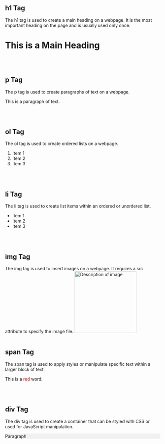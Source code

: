 <h2>h1 Tag</h2>
The h1 tag is used to create a main heading on a webpage. It is the most important heading on the page and is usually used only once.
<h1>This is a Main Heading</h1>
<br /><br />
<h2>p Tag</h2>
The p tag is used to create paragraphs of text on a webpage.
<p>This is a paragraph of text.</p>
<br /><br />
<h2>ol Tag</h2>
The ol tag is used to create ordered lists on a webpage.
<ol>
  <li>Item 1</li>
  <li>Item 2</li>
  <li>Item 3</li>
</ol>
<br /><br />
<h2>li Tag</h2>
The li tag is used to create list items within an ordered or unordered list.
<ul>
  <li>Item 1</li>
  <li>Item 2</li>
  <li>Item 3</li>
</ul>
<br /><br />
<h2>img Tag</h2>
The img tag is used to insert images on a webpage. It requires a src attribute to specify the image file.
<img src="https://github.com/waroi/TurkcellFrontend2023/blob/main/Ogrenciler/aleynaSenozan/Tasks/W1/02/turkcell.png" alt="Description of image" width="200" height="200">
<br /><br />
<h2>span Tag</h2>
The span tag is used to apply styles or manipulate specific text within a larger block of text.
<p>This is a <span style="color: red;">red</span> word.</p>
<br /><br />
<h2>div Tag</h2>
The div tag is used to create a container that can be styled with CSS or used for JavaScript manipulation.
<div style="background-color: #f1f1f1;"> 
  <p>Paragraph</p>
</div> 